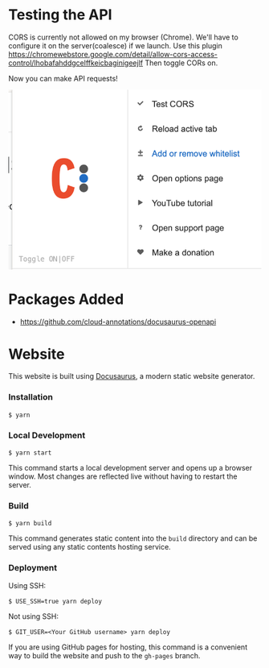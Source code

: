 # Testing the API
CORS is currently not allowed on my browser (Chrome). We'll have to configure it on the server(coalesce) if we launch. 
Use this plugin https://chromewebstore.google.com/detail/allow-cors-access-control/lhobafahddgcelffkeicbaginigeejlf
Then toggle CORs on.

Now you can make API requests!

![CORS](cors.png)

# Packages Added
- https://github.com/cloud-annotations/docusaurus-openapi

# Website

This website is built using [Docusaurus](https://docusaurus.io/), a modern static website generator.

### Installation

```
$ yarn
```

### Local Development

```
$ yarn start
```

This command starts a local development server and opens up a browser window. Most changes are reflected live without having to restart the server.

### Build

```
$ yarn build
```

This command generates static content into the `build` directory and can be served using any static contents hosting service.

### Deployment

Using SSH:

```
$ USE_SSH=true yarn deploy
```

Not using SSH:

```
$ GIT_USER=<Your GitHub username> yarn deploy
```

If you are using GitHub pages for hosting, this command is a convenient way to build the website and push to the `gh-pages` branch.
